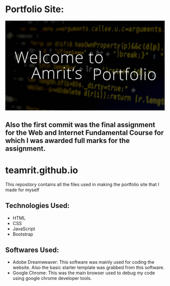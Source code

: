 # Portfolio Site: 
![alt text](https://github.com/teamrit/teamrit.github.io/blob/master/images/coding-screen2.jpg "Screenshot of my website")
## Also the first commit was the final assignment for the Web and Internet Fundamental Course for which I was awarded full marks for the assignment.
# teamrit.github.io
This repository contains all the files used in making the portfolio site that I made for myself
## Technologies Used:
* HTML
* CSS
* JavaScript
* Bootstrap
## Softwares Used:
* Adobe Dreamweaver: This software was mainly used for coding the website. Also the basic starter template was grabbed from this software.
* Google Chrome: This was the main browser used to debug my code using google chrome developer tools.

